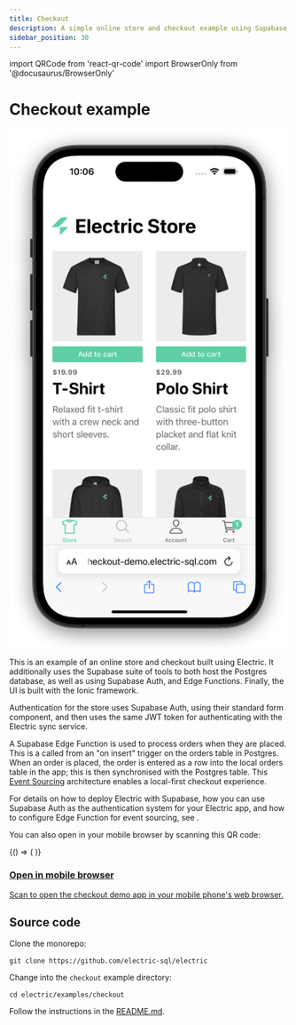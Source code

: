 ```yaml
---
title: Checkout
description: A simple online store and checkout example using Supabase Postgres
sidebar_position: 30
---
```


import QRCode from 'react-qr-code'
import BrowserOnly from '@docusaurus/BrowserOnly'

# Checkout example

<div className="sm:float-right sm:w-2/5">

  [![Store and checkout example screenshot](./checkout-screenshot.png)](https://checkout-demo.electric-sql.com)

</div>

This is an example of an online store and checkout built using Electric. It additionally uses the Supabase suite of tools to both host the Postgres database, as well as using Supabase Auth, and Edge Functions. Finally, the UI is built with the Ionic framework.

Authentication for the store uses Supabase Auth, using their standard form component, and then uses the same JWT token for authenticating with the Electric sync service.

A Supabase Edge Function is used to process orders when they are placed. This is a called from an "on insert" trigger on the orders table in Postgres. When an order is placed, the order is entered as a row into the local orders table in the app; this is then synchronised with the Postgres table. This [Event Sourcing](../integrations/event-sourcing/) architecture enables a local-first checkout experience.

For details on how to deploy Electric with Supabase, how you can use Supabase Auth as the authentication system for your Electric app, and how to configure Edge Function for event sourcing, see <DocPageLink path="integrations/deployment/supabase" />.

You can also open in your mobile browser by scanning this QR code:

<div className="grid grid-cols-1 gap-4 my-6 mb-8 clear-both">
  <div className="tile">
    <div className="px-3 md:px-4">
      <div className="my-2 sm:my-3 md:my-4 --w-8 --sm:w-9 --md:w-10">
        <div className="flex flex-row">
          <div className="qr-container">
            <BrowserOnly>
              {() => (
                <a href="https://checkout-demo.electric-sql.com" target="_blank">
                  <QRCode value="https://checkout-demo.electric-sql.com" />
                </a>
              )}
            </BrowserOnly>
          </div>
          <div className="ml-8 sm:ml-10 lg:ml-12 -mt-1 sm:-mt-0">
            <a href="https://checkout-demo.electric-sql.com">
              <h3>
                Open in mobile browser
              </h3>
              <p className="text-small mb-2 max-w-sm">
                Scan to open the checkout demo app in your mobile phone's web browser.
              </p>
            </a>
          </div>
        </div>
      </div>
    </div>
  </div>
</div>

## Source code

Clone the monorepo:

```shell
git clone https://github.com/electric-sql/electric
```

Change into the `checkout` example directory:

```shell
cd electric/examples/checkout
```

Follow the instructions in the [README.md](https://github.com/electric-sql/electric/blob/main/examples/checkout/README.md).
